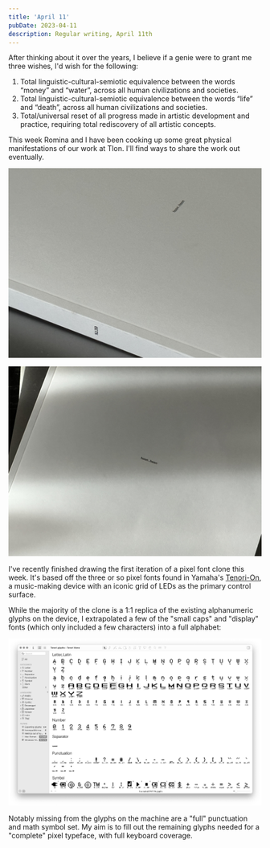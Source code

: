 ```yaml
---
title: 'April 11'
pubDate: 2023-04-11
description: Regular writing, April 11th
---
```


After thinking about it over the years, I believe if a genie were to grant me three wishes, I'd wish for the following:

1. Total linguistic-cultural-semiotic equivalence between the words “money” and “water”, across all human civilizations and societies.
2. Total linguistic-cultural-semiotic equivalence between the words “life” and “death”, across all human civilizations and societies.
3. Total/universal reset of all progress made in artistic development and practice, requiring total rediscovery of all artistic concepts.

This week Romina and I have been cooking up some great physical manifestations of our work at Tlon. I'll find ways to share the work out eventually.

![A light-dappled textbook cover titled 'hoon.hoon', text on book spine states '$139'.](../../assets/230411/hoonbooka.jpg)

![A light-dappled textbook cover titled 'hoon.hoon'.](../../assets/230411/hoonbookb.jpg)

I've recently finished drawing the first iteration of a pixel font clone this week. It's based off the three or so pixel fonts found in Yamaha's [Tenori-On](https://en.wikipedia.org/wiki/Yamaha_Tenori-on), a music-making device with an iconic grid of LEDs as the primary control surface.

While the majority of the clone is a 1:1 replica of the existing alphanumeric glyphs on the device, I extrapolated a few of the "small caps" and "display" fonts (which only included a few characters) into a full alphabet:

![A screenshot of the app 'Glyphs' featuring some Latin glyphs of Tenori, including various punctuation marks.](../../assets/230411/tenoriglyphs.png)

Notably missing from the glyphs on the machine are a "full" punctuation and math symbol set. My aim is to fill out the remaining glyphs needed for a "complete" pixel typeface, with full keyboard coverage.

